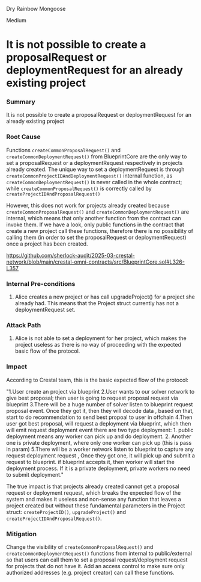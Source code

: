 Dry Rainbow Mongoose

Medium

# It is not possible to create a proposalRequest or deploymentRequest for an already existing project

### Summary

It is not possible to create a proposalRequest or deploymentRequest for an already existing project

### Root Cause

Functions `createCommonProposalRequest()` and `createCommonDeploymentRequest()` from BlueprintCore are the only way to set a proposalRequest or a deploymentRequest respectively in projects already created.  The unique way to set a deploymentRequest is through `createCommonProjectIDAndDeploymentRequest()` internal function, as  `createCommonDeploymentRequest()` is never called in the whole contract; while `createCommonProposalRequest()` is correctly called by `createProjectIDAndProposalRequest()`

However, this does not work for projects already created because `createCommonProposalRequest()` and `createCommonDeploymentRequest()` are internal,  which means that only another function from the contract can invoke them. If we have a look, only public functions in the contract that create a new project call these functions, therefore there is no possibility of calling them (in order to set the proposalRequest or deploymentRequest) once a project has been created.

https://github.com/sherlock-audit/2025-03-crestal-network/blob/main/crestal-omni-contracts/src/BlueprintCore.sol#L326-L357

### Internal Pre-conditions

1. Alice creates a new project or has call upgradeProject() for a project she already had. This means that the Project struct currently has not a deploymentRequest set.

### Attack Path

1. Alice is not able to set a deployment for her project, which makes the project useless as there is no way of proceeding with the expected basic flow of the protocol.

### Impact

According to Crestal team, this is the basic expected flow of the protocol:

"1.User create an project via blueprint
2.User wants to our solver network to give best proposal; then user is going to request proposal request  via blueprint
3.There will be a huge number of solver listen to blueprint request proposal event. Once they got it, then they will decode data , based on that, start to do recommendation to send best propoal to user in offchain
4.Then user got best proposal, will request a deployment via blueprint, which then will emit request deployment event 
   there are two type deployment:  1. public deployment means any worker can pick up and do deployment. 2. Another one is private deployment, where only one worker can pick up (this is pass in param)
5.There will be a worker network listen to blueprint to capture any request deployment request ,  Once they got one, it will pick up and submit a request to blueprint. if blueprint accepts it, then worker will start the deployment process.   If it is a private deployment,  private workers no need to submit deployment."

The true impact is that projects already created cannot get a proposal request or deployment request, which breaks the expected flow of the system and makes it useless and non-sense any function that leaves a project created but without these fundamental parameters in the Project struct: `createProjectID()`, `upgradeProject()` and `createProjectIDAndProposalRequest()`.

### Mitigation

Change the visibility of `createCommonProposalRequest()` and `createCommonDeploymentRequest()` functions from internal to public/external so that users can call them to set a proposal request/deployment request for projects that do not have it. Add an access control to make sure only authorized addresses (e.g. project creator) can call these functions.